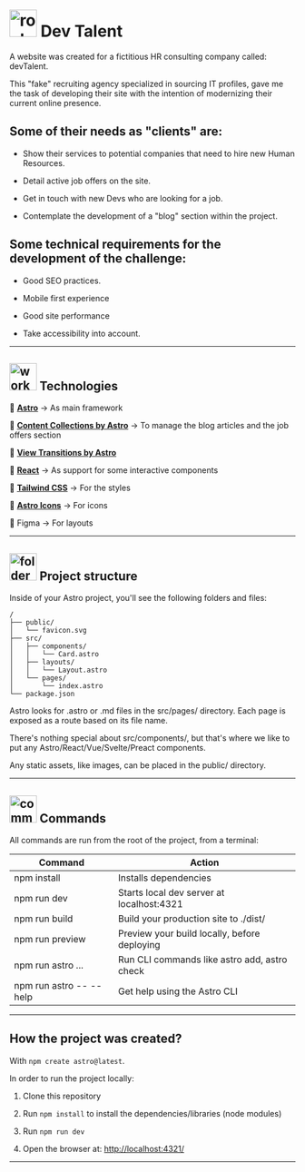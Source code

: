 # <img width="48" height="48" src="https://img.icons8.com/emoji/48/rocket-emji.png" alt="rocket"/> Dev Talent

A website was created for a fictitious HR consulting company called: devTalent.

This "fake" recruiting agency specialized in sourcing IT profiles, gave me the task of developing their site with the intention of modernizing their current online presence.


## Some of their needs as "clients" are:

- Show their services to potential companies that need to hire new Human Resources.

- Detail active job offers on the site.

- Get in touch with new Devs who are looking for a job.

- Contemplate the development of a "blog" section within the project.


## Some technical requirements for the development of the challenge:

- Good SEO practices.

- Mobile first experience

- Good site performance

- Take accessibility into account.

---

## <img width="48" height="48" src="https://img.icons8.com/fluency/48/workstation.png" alt="workstation"/> Technologies

📝 [**Astro**](https://astro.build/) -> As main framework

📝 [**Content Collections by Astro**](https://docs.astro.build/en/guides/content-collections/) -> To manage the blog articles and the job offers section

📝 [**View Transitions by Astro**](https://docs.astro.build/en/guides/view-transitions/) 

📝 [**React**](https://react.dev/) -> As support for some interactive components

📝 [**Tailwind CSS**](https://tailwindcss.com/) -> For the styles

📝 [**Astro Icons**](https://www.astroicon.dev/) -> For icons

📝 Figma -> For layouts


---

## <img width="48" height="48" src="https://img.icons8.com/color/48/folder-tree.png" alt="folder tree"/> Project structure 

Inside of your Astro project, you'll see the following folders and files:

```
/
├── public/
│   └── favicon.svg
├── src/
│   ├── components/
│   │   └── Card.astro
│   ├── layouts/
│   │   └── Layout.astro
│   └── pages/
│       └── index.astro
└── package.json
```

Astro looks for .astro or .md files in the src/pages/ directory. Each page is exposed as a route based on its file name.

There's nothing special about src/components/, but that's where we like to put any Astro/React/Vue/Svelte/Preact components.

Any static assets, like images, can be placed in the public/ directory.

---

## <img width="48" height="48" src="https://img.icons8.com/color/48/command-line.png" alt="command line"/> Commands

All commands are run from the root of the project, from a terminal:

| Command	| Action |
| ------- | ------ |
| npm install	| Installs dependencies |
| npm run dev	| Starts local dev server at localhost:4321 |
| npm run build	| Build your production site to ./dist/ |
| npm run preview	| Preview your build locally, before deploying |
| npm run astro ...	| Run CLI commands like astro add, astro check |
| npm run astro -- --help	| Get help using the Astro CLI |

---

## How the project was created?

With `npm create astro@latest`.

In order to run the project locally:

1. Clone this repository

2. Run `npm install` to install the dependencies/libraries (node modules)

3. Run `npm run dev`

4. Open the browser at: [http://localhost:4321/](http://localhost:4321/)
---
